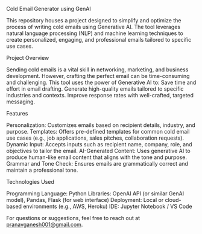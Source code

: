 Cold Email Generator using GenAI

This repository houses a project designed to simplify and optimize the process of writing cold emails using Generative AI.
The tool leverages natural language processing (NLP) and machine learning techniques to create personalized, engaging, and professional emails tailored to specific use cases.

Project Overview

Sending cold emails is a vital skill in networking, marketing, and business development. However, crafting the perfect email can be time-consuming and challenging.
This tool uses the power of Generative AI to:
Save time and effort in email drafting.
Generate high-quality emails tailored to specific industries and contexts.
Improve response rates with well-crafted, targeted messaging.

Features

Personalization:
Customizes emails based on recipient details, industry, and purpose.
Templates:
Offers pre-defined templates for common cold email use cases (e.g., job applications, sales pitches, collaboration requests).
Dynamic Input:
Accepts inputs such as recipient name, company, role, and objectives to tailor the email.
AI-Generated Content:
Uses generative AI to produce human-like email content that aligns with the tone and purpose.
Grammar and Tone Check:
Ensures emails are grammatically correct and maintain a professional tone.

Technologies Used

Programming Language: Python
Libraries: OpenAI API (or similar GenAI model), Pandas, Flask (for web interface)
Deployment: Local or cloud-based environments (e.g., AWS, Heroku)
IDE: Jupyter Notebook / VS Code

For questions or suggestions, feel free to reach out at pranavganesh001@gmail.com.
